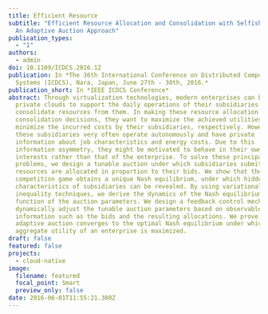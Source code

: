 ```yaml
---
title: Efficient Resource
subtitle: "Efficient Resource Allocation and Consolidation with Selfish Agents:
  An Adaptive Auction Approach"
publication_types:
  - "1"
authors:
  - admin
doi: 10.1109/ICDCS.2016.12
publication: In *The 36th International Conference on Distributed Computing
  Systems (ICDCS), Nara, Japan, June 27th - 30th, 2016.*
publication_short: In *IEEE ICDCS Conference*
abstract: Through virtualization technologies, modern enterprises can build
  private clouds to support the daily operations of their subsidiaries and
  consolidate resources from them. In making these resource allocation and
  consolidation decisions, they want to maximize the achieved utilities and
  minimize the incurred costs by their subsidiaries, respectively. However,
  these subsidiaries very often operate autonomously and have private
  information about job characteristics and energy costs. Due to this
  information asymmetry, they might be motivated to behave in their own best
  interests rather than that of the enterprise. To solve these principal-agent
  problems, we design a tunable auction under which subsidiaries submit bids and
  resources are allocated in proportion to their bids. We show that the induced
  competition game obtains a unique Nash equilibrium, under which hidden
  characteristics of subsidiaries can be revealed. By using variational
  inequality techniques, we derive the dynamics of the Nash equilibrium as a
  function of the auction parameters. We design a feedback control mechanism to
  dynamically adjust the tunable auction parameters based on observable
  information such as the bids and the resulting allocations. We prove that our
  adaptive auction converges to the optimal Nash equilibrium under which the
  aggregate utility of an enterprise is maximized.
draft: false
featured: false
projects:
  - cloud-native
image:
  filename: featured
  focal_point: Smart
  preview_only: false
date: 2016-06-01T11:55:21.300Z
---
```


